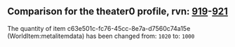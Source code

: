 ## Comparison for the theater0 profile, rvn: [919](https://github.com/PRO100KatYT/FortniteProfileRevisions/tree/main/profiles/theater0/919%20theater0.json)-[921](https://github.com/PRO100KatYT/FortniteProfileRevisions/tree/main/profiles/theater0/921%20theater0.json)

The quantity of item c63e501c-fc76-45cc-8e7a-d7560c74a15e (WorldItem:metalitemdata) has been changed from: `1020` to: `1000`
<br><br>
